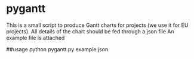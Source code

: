# pygantt
This is a small script to produce Gantt charts for projects (we use it for EU projects).
All details of the chart should be fed through a json file
An example file is attached 

##usage
python pygantt.py example.json